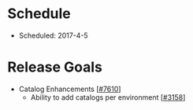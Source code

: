 # Schedule

* Scheduled: 2017-4-5

# Release Goals

* Catalog Enhancements [[#7610](https://github.com/rancher/rancher/issues/7610)]
  * Ability to add catalogs per environment [[#3158](https://github.com/rancher/rancher/issues/3158)]


 